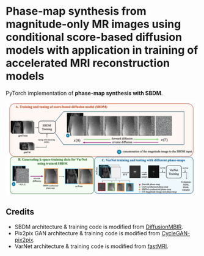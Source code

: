 # Phase-map synthesis from magnitude-only MR images using conditional score-based diffusion models with application in training of accelerated MRI reconstruction models

PyTorch implementation of **phase-map synthesis with SBDM**.

![concept](./fig_method.png)

## Credits 
* SBDM architecture & training code is modified from [DiffusionMBIR](https://github.com/HJ-harry/DiffusionMBIR.git).
* Pix2pix GAN architecture & training code is modified from [CycleGAN-pix2pix](https://github.com/junyanz/pytorch-CycleGAN-and-pix2pix.git).
* VarNet architecture & training code is modified from [fastMRI](https://github.com/facebookresearch/fastMRI.git).
